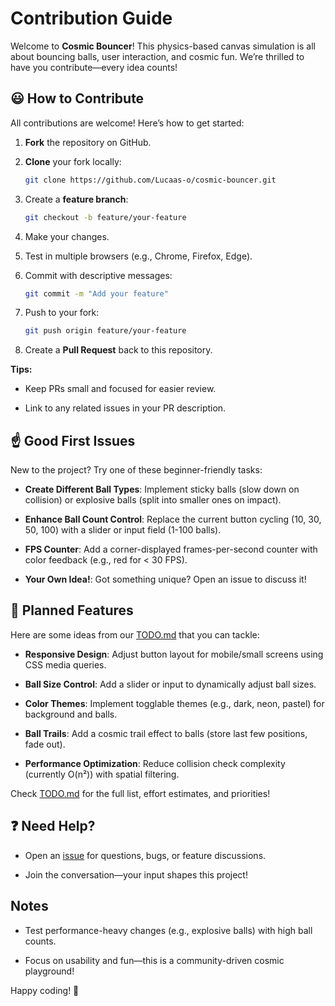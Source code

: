# Contribution Guide

Welcome to **Cosmic Bouncer**! This physics-based canvas simulation is all about bouncing balls, user interaction, and cosmic fun. We’re thrilled to have you contribute—every idea counts!

## 😃 How to Contribute

All contributions are welcome! Here’s how to get started:

1. **Fork** the repository on GitHub.

2. **Clone** your fork locally:

   ```bash 
   git clone https://github.com/Lucaas-o/cosmic-bouncer.git

3. Create a **feature branch**:
   
   ```bash
   git checkout -b feature/your-feature

4. Make your changes.

5. Test in multiple browsers (e.g., Chrome, Firefox, Edge).

6. Commit with descriptive messages:

   ```bash
   git commit -m "Add your feature"

7. Push to your fork:

   ```bash
   git push origin feature/your-feature

8. Create a **Pull Request** back to this repository.

**Tips:**

- Keep PRs small and focused for easier review.

- Link to any related issues in your PR description.

## ☝️ Good First Issues

New to the project? Try one of these beginner-friendly tasks:

- **Create Different Ball Types**: Implement sticky balls (slow down on collision) or explosive balls (split into smaller ones on impact).

- **Enhance Ball Count Control**: Replace the current button cycling (10, 30, 50, 100) with a slider or input field (1-100 balls).

- **FPS Counter**: Add a corner-displayed frames-per-second counter with color feedback (e.g., red for < 30 FPS).

- **Your Own Idea!**: Got something unique? Open an issue to discuss it!

## 🚀 Planned Features

Here are some ideas from our [TODO.md](./TODO.md) that you can tackle:

- **Responsive Design**: Adjust button layout for mobile/small screens using CSS media queries.

- **Ball Size Control**: Add a slider or input to dynamically adjust ball sizes.

- **Color Themes**: Implement togglable themes (e.g., dark, neon, pastel) for background and balls.

- **Ball Trails**: Add a cosmic trail effect to balls (store last few positions, fade out).

- **Performance Optimization**: Reduce collision check complexity (currently O(n²)) with spatial filtering.

Check [TODO.md](./TODO.md) for the full list, effort estimates, and priorities!

## ❓ Need Help?

- Open an [issue](https://github.com/Lucaas-o/cosmic-bouncer/issues) for questions, bugs, or feature discussions.

- Join the conversation—your input shapes this project!

## Notes

- Test performance-heavy changes (e.g., explosive balls) with high ball counts.

- Focus on usability and fun—this is a community-driven cosmic playground!

Happy coding! 🚀